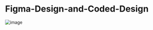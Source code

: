 # Figma-Design-and-Coded-Design
![image](https://github.com/vignesh60/Figma-Design-and-Coded-Design/assets/126440709/6a7d13e3-c238-41eb-86db-a993377f03f9)
